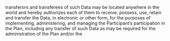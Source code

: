 transferors  and  transferees  of  such  Data  may  be  located  anywhere  in  the  world  and  hereby  authorizes
each  of  them  to  receive,  possess,  use,  retain  and  transfer  the  Data,  in  electronic  or  other  form,  for  the
purposes  of  implementing,  administering,  and  managing  the  Participant’s  participation  in  the  Plan,
including  any  transfer  of  such  Data  as  may  be  required  for  the  administration  of  the  Plan  and/or  the